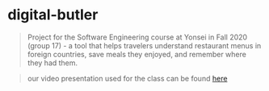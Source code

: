 # digital-butler
> Project for the Software Engineering course at Yonsei in Fall 2020 (group 17) - a tool that helps travelers understand restaurant menus in foreign countries, save meals they enjoyed, and remember where they had them.

> our video presentation used for the class can be found [here](https://www.youtube.com/watch?v=wqxqbVBAZcw&feature=youtu.be)
